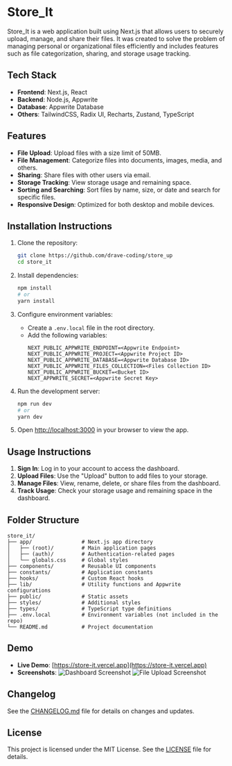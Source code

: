 # Store_It

Store_It is a web application built using Next.js that allows users to securely upload, manage, and share their files. It was created to solve the problem of managing personal or organizational files efficiently and includes features such as file categorization, sharing, and storage usage tracking.

## Tech Stack

- **Frontend**: Next.js, React
- **Backend**: Node.js, Appwrite
- **Database**: Appwrite Database
- **Others**: TailwindCSS, Radix UI, Recharts, Zustand, TypeScript

## Features

- **File Upload**: Upload files with a size limit of 50MB.
- **File Management**: Categorize files into documents, images, media, and others.
- **Sharing**: Share files with other users via email.
- **Storage Tracking**: View storage usage and remaining space.
- **Sorting and Searching**: Sort files by name, size, or date and search for specific files.
- **Responsive Design**: Optimized for both desktop and mobile devices.

## Installation Instructions

1. Clone the repository:
   ```bash
   git clone https://github.com/drave-coding/store_up
   cd store_it
   ```

2. Install dependencies:
   ```bash
   npm install
   # or
   yarn install
   ```

3. Configure environment variables:
   - Create a `.env.local` file in the root directory.
   - Add the following variables:
     ```
     NEXT_PUBLIC_APPWRITE_ENDPOINT=<Appwrite Endpoint>
     NEXT_PUBLIC_APPWRITE_PROJECT=<Appwrite Project ID>
     NEXT_PUBLIC_APPWRITE_DATABASE=<Appwrite Database ID>
     NEXT_PUBLIC_APPWRITE_FILES_COLLECTION=<Files Collection ID>
     NEXT_PUBLIC_APPWRITE_BUCKET=<Bucket ID>
     NEXT_APPWRITE_SECRET=<Appwrite Secret Key>
     ```

4. Run the development server:
   ```bash
   npm run dev
   # or
   yarn dev
   ```

5. Open [http://localhost:3000](http://localhost:3000) in your browser to view the app.

## Usage Instructions

1. **Sign In**: Log in to your account to access the dashboard.
2. **Upload Files**: Use the "Upload" button to add files to your storage.
3. **Manage Files**: View, rename, delete, or share files from the dashboard.
4. **Track Usage**: Check your storage usage and remaining space in the dashboard.

## Folder Structure

```
store_it/
├── app/                # Next.js app directory
│   ├── (root)/         # Main application pages
│   ├── (auth)/         # Authentication-related pages
│   └── globals.css     # Global styles
├── components/         # Reusable UI components
├── constants/          # Application constants
├── hooks/              # Custom React hooks
├── lib/                # Utility functions and Appwrite configurations
├── public/             # Static assets
├── styles/             # Additional styles
├── types/              # TypeScript type definitions
├── .env.local          # Environment variables (not included in the repo)
└── README.md           # Project documentation
```

## Demo

- **Live Demo**: [https://store-it.vercel.app](https://store-it.vercel.app)
- **Screenshots**:
  ![Dashboard Screenshot](https://via.placeholder.com/800x400?text=Dashboard)
  ![File Upload Screenshot](https://via.placeholder.com/800x400?text=File+Upload)

## Changelog

See the [CHANGELOG.md](CHANGELOG.md) file for details on changes and updates.

## License

This project is licensed under the MIT License. See the [LICENSE](LICENSE) file for details.
